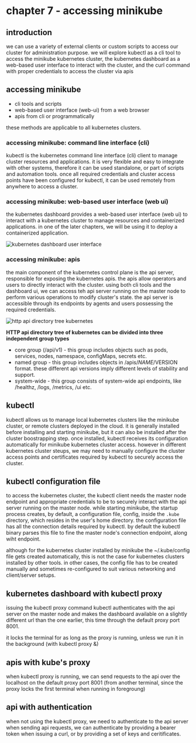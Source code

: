# chapter 7 - accessing minikube

## introduction

we can use a variety of external clients or custom scripts to access our cluster for administration purpose. we will explore kubectl as a cli tool to access the minikube kubernetes cluster, the kubernetes dashboard as a web-based user interface to interact with the cluster, and the curl command with proper credentials to access the cluster via apis

## accessing minikube

- cli tools and scripts
- web-based user interface (web-ui) from a web browser
- apis from cli or programmatically

these methods are applicable to all kubernetes clusters.

### accessing minikube: command line interface (cli)

kubectl is the kubernetes command line interface (cli) client to manage cluster resources and applications. it is very flexible and easy to integrate with other systems, therefore it can be used standalone, or part of scripts and automation tools. once all required credentials and cluster access points have been configured for kubectl, it can be used remotely from anywhere to access a cluster.

### accessing minikube: web-based user interface (web ui)

the kubernetes dashboard provides a web-based user interface (web ui) to interact with a kubernetes cluster to manage resources and containerized applications. in one of the later chapters, we will be using it to deploy a containerized application.

![kubernetes dashboard user interface](https://courses.edx.org/assets/courseware/v1/b03d0b289dc978667ed80413ec78dd4a/asset-v1:LinuxFoundationX+LFS158x+3T2020+type@asset+block/ui-dashboard.png)

### accessing minikube: apis

the main component of the kubernetes control plane is the api server, responsible for exposing the kubernetes apis. the apis allow operators and users to directly interact with the cluster. using both cli tools and the dashboard ui, we can access teh api server running on the master node to perform various operations to modify cluster's state. the api server is accessible through its endpoints by agents and users possessing the required credentials.

![http api directory tree kubernetes](https://courses.edx.org/assets/courseware/v1/7ebcb514203a3af89dc1599625779c1f/asset-v1:LinuxFoundationX+LFS158x+3T2020+type@asset+block/api-server-space_.jpg)

**HTTP api directory tree of kubernetes can be divided into three independent group types**

- core group (/api/v1) - this group includes objects such as pods, services, nodes, namespace, configMaps, secrets etc.
- named group - this group includes objects in /apis/$NAME/$VERSION format. these different api versions imply different levels of stability and support.
- system-wide - this group consists of system-wide api endpoints, like /healthz, /logs, /metrics, /ui etc.

## kubectl

kubectl allows us to manage local kubernetes clusters like the minikube cluster, or remote clusters deployed in the cloud. it is generally installed before installing and starting minikube, but it can also be installed after the cluster boostrapping step. once installed, kubectl receives its configuration automatically for minikube kubernetes cluster access. however in different kubernetes cluster steups, we may need to manually configure the cluster access points and certificates required by kubectl to securely access the cluster.

## kubectl configuration file

to access the kubernetes cluster, the kubectl client needs the master node endpoint and appropriate credentials to be to securely interact with the api server running on the master node. while starting minikube, the startup process creates, by default, a configuration file, config, inside the `.kube` directory, which resides in the user's home directory. the configuration file has all the connection details required by kubectl. by default the kubectl binary parses this file to fine the master node's connection endpoint, along wiht endpoint.

although for the kubernetes cluster installed by minikube the ~/.kube/config file gets created automatically, this is not the case for kubernetes clusters installed by other tools. in other cases, the config file has to be created manually and sometimes re-configured to suit various networking and client/server setups.

## kubernetes dashboard with kubectl proxy

issuing the kubectl proxy command kubectl authenticates with the api server on the master node and makes the dashboard available on a slightly different url than the one earlier, this time through the default proxy port 8001.

it locks the terminal for as long as the proxy is running, unless we run it in the background (with kubectl proxy &)

## apis with kube's proxy

when kubectl proxy is running, we can send requests to the api over the localhost on the default proxy port 8001 (from another terminal, since the proxy locks the first terminal when running in foregroung)

## api with authentication

when not using the kubectl proxy, we need to authenticate to the api server when sending api requests, we can authenticate by providing a bearer token when issuing a curl, or by providing a set of keys and ceritificates.
